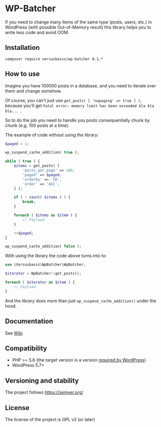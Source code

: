 # WP-Batcher

If you need to change many items of the same type (posts, users, etc.) in WordPress 
(with possible Out-of-Memory result) 
this library helps you to write less code and avoid OOM.

## Installation
```shell
composer require versusbassz/wp-batcher 0.1.*
```

## How to use
Imagine you have 100000 posts in a database, and you need to iterate over them and change somehow.

Of course, you can't just use `get_posts( [ 'nopaging' => true ] )`, 
because you'll get `Fatal error: memory limit has been exceeded bla bla bla... `.  

So to do the job you need to handle you posts consequentially chunk by chunk (e.g. 100 posts at a time).

The example of code without using the library:

```php
$paged = 1;

wp_suspend_cache_addition( true );

while ( true ) {
	$items = get_posts( [
		'posts_per_page' => 100,
		'paged' => $paged,
		'orderby' => 'ID',
		'order' => 'ASC',
	] );

	if ( ! count( $items ) ) {
		break;
	}

	foreach ( $items as $item ) {
		// Payload
	}

	++$paged;
}

wp_suspend_cache_addition( false );
```

With using the library the code above turns into to:

```php
use \Versusbassz\WpBatcher\WpBatcher;

$iterator = WpBatcher::get_posts();

foreach ( $iterator as $item ) {
	// Payload
}
```
And the library does more than just `wp_suspend_cache_addition()` under the hood.

## Documentation
See [Wiki](https://github.com/versusbassz/wp-batcher/wiki)

## Compatibility
- PHP >= 5.6 (the target version is a version [required by WordPress](https://wordpress.org/about/requirements/))
- WordPress 5.7+

## Versioning and stability
The project follows https://semver.org/

## License
The license of the project is GPL v2 (or later)
